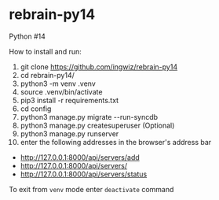# rebrain-py14
Python #14

How to install and run:

1. git clone https://github.com/ingwiz/rebrain-py14
2. cd rebrain-py14/
3. python3 -m venv .venv
4. source .venv/bin/activate
5. pip3 install -r requirements.txt
6. cd config
7. python3 manage.py migrate --run-syncdb
8. python3 manage.py createsuperuser (Optional)
9. python3 manage.py runserver
10. enter the following addresses in the browser's address bar
  - http://127.0.0.1:8000/api/servers/add
  - http://127.0.0.1:8000/api/servers/
  - http://127.0.0.1:8000/api/servers/status

To exit from `venv` mode enter `deactivate` command
